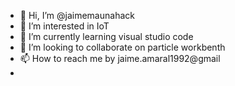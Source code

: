 - 👋 Hi, I’m @jaimemaunahack
- 👀 I’m interested in IoT
- 🌱 I’m currently learning visual studio code 
- 💞️ I’m looking to collaborate on particle workbenth
- 📫 How to reach me by jaime.amaral1992@gmail
-

<!---
jaimemaunahack/jaimemaunahack is a ✨ special ✨ repository because its `README.md` (this file) appears on your GitHub profile.
You can click the Preview link to take a look at your changes.
--->
